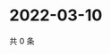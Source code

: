 # 2022-03-10

共 0 条

<!-- BEGIN WEIBO -->
<!-- 最后更新时间 Thu Mar 10 2022 01:21:32 GMT+0800 (China Standard Time) -->

<!-- END WEIBO -->
